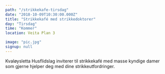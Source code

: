 ```yaml
---
path: "/strikkekafe-tirsdag"
date: "2018-10-09T10:30:00.000Z"
title: "Strikkekafé med strikkedoktorer" 
day: "Tirsdag"
time: "Kommer"
location: Veita Plan 3

image: "pic.jpg"
signup: null
---
```


Kvaløysletta Husflidslag inviterer til strikkekafé med masse kyndige damer som gjerne hjelper deg med dine strikkeutfordringer.